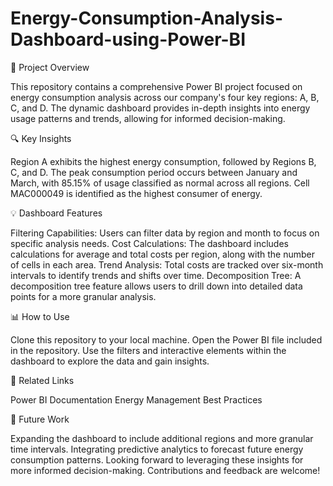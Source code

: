 # Energy-Consumption-Analysis-Dashboard-using-Power-BI
🚀 Project Overview

This repository contains a comprehensive Power BI project focused on energy consumption analysis across our company's four key regions: A, B, C, and D. The dynamic dashboard provides in-depth insights into energy usage patterns and trends, allowing for informed decision-making.


🔍 Key Insights

Region A exhibits the highest energy consumption, followed by Regions B, C, and D.
The peak consumption period occurs between January and March, with 85.15% of usage classified as normal across all regions.
Cell MAC000049 is identified as the highest consumer of energy.

💡 Dashboard Features

Filtering Capabilities: Users can filter data by region and month to focus on specific analysis needs.
Cost Calculations: The dashboard includes calculations for average and total costs per region, along with the number of cells in each area.
Trend Analysis: Total costs are tracked over six-month intervals to identify trends and shifts over time.
Decomposition Tree: A decomposition tree feature allows users to drill down into detailed data points for a more granular analysis.

📊 How to Use

Clone this repository to your local machine.
Open the Power BI file included in the repository.
Use the filters and interactive elements within the dashboard to explore the data and gain insights.

🔗 Related Links

Power BI Documentation
Energy Management Best Practices

🚀 Future Work

Expanding the dashboard to include additional regions and more granular time intervals.
Integrating predictive analytics to forecast future energy consumption patterns.
Looking forward to leveraging these insights for more informed decision-making. Contributions and feedback are welcome!

